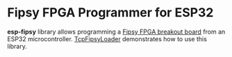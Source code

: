 # Fipsy FPGA Programmer for ESP32

**esp-fipsy** library allows programming a [Fipsy FPGA breakout board](https://www.mocomakers.com/fipsy-fpga/) from an ESP32 microcontroller.
[TcpFipsyLoader](examples/TcpFipsyLoader/) demonstrates how to use this library.

